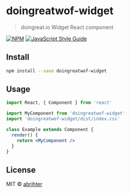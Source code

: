 # doingreatwof-widget

> doingreat.io Widget React component

[![NPM](https://img.shields.io/npm/v/doingreatwof-widget.svg)](https://www.npmjs.com/package/doingreatwof-widget) [![JavaScript Style Guide](https://img.shields.io/badge/code_style-standard-brightgreen.svg)](https://standardjs.com)

## Install

```bash
npm install --save doingreatwof-widget
```

## Usage

```jsx
import React, { Component } from 'react'

import MyComponent from 'doingreatwof-widget'
import 'doingreatwof-widget/dist/index.css'

class Example extends Component {
  render() {
    return <MyComponent />
  }
}
```

## License

MIT © [abrihter](https://github.com/abrihter)

